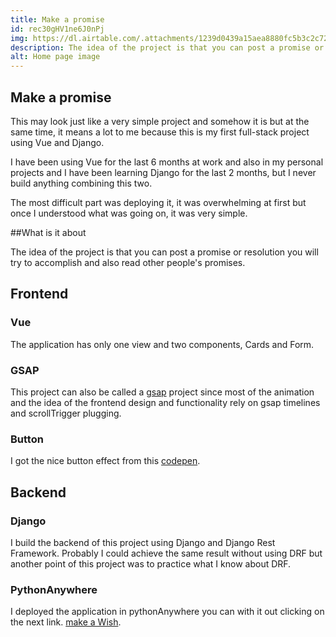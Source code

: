 ```yaml
---
title: Make a promise
id: rec30gHV1ne6J0nPj
img: https://dl.airtable.com/.attachments/1239d0439a15aea8880fc5b3c2c72440/0383df91/make_a_promise.png
description: The idea of the project is that you can post a promise or resolution you will try to accomplish and also read other people's promises.
alt: Home page image
---
```


## Make a promise

This may look just like a very simple project and somehow it is but at the same time, it means a lot to me because this is my first full-stack project using Vue and Django.

I have been using Vue for the last 6 months at work and also in my personal projects and I have been learning Django for the last 2 months, but I never build anything combining this two.

The most difficult part was deploying it, it was overwhelming at first but once I understood what was going on, it was very simple.

##What is it about

The idea of the project is that you can post a promise or resolution you will try to accomplish and also read other people's promises.

## Frontend

### Vue

The application has only one view and two components, Cards and Form.

### GSAP

This project can also be called a [gsap](https://greensock.com/gsap/) project since most of the animation and the idea of the frontend design and functionality rely on gsap timelines and scrollTrigger plugging.

### Button

I got the nice button effect from this [codepen](https://codepen.io/kocsten/pen/rggjXp).

## Backend

### Django

I build the backend of this project using Django and Django Rest Framework. Probably I could achieve the same result without using DRF but another point of this project was to practice what I know about DRF.

### PythonAnywhere

I deployed the application in pythonAnywhere you can with it out clicking on the next link.
[make a Wish](https://maxicode.pythonanywhere.com/).
